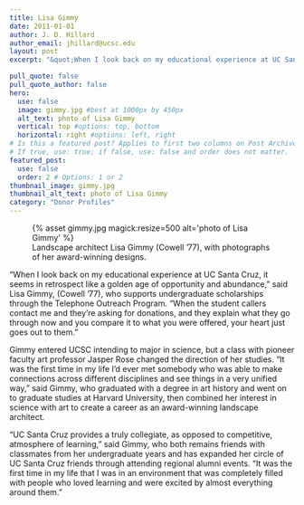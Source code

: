 ```yaml
---
title: Lisa Gimmy
date: 2011-01-01
author: J. D. Hillard
author_email: jhillard@ucsc.edu
layout: post
excerpt: "&quot;When I look back on my educational experience at UC Santa Cruz, it seems in retrospect like a golden age of opportunity and abundance,&quot; said Lisa Gimmy, (Cowell ’77), who supports undergraduate scholarships through the Telephone Outreach Program. &quot;When the student callers contact me and they’re asking for donations, and they explain what they go through now and you compare it to what you were offered, your heart just goes out to them.&quot;"

pull_quote: false
pull_quote_author: false
hero:
  use: false
  image: gimmy.jpg #best at 1000px by 450px
  alt_text: photo of Lisa Gimmy
  vertical: top #options: top, bottom
  horizontal: right #options: left, right
# Is this a featured post? Applies to first two columns on Post Archive Page.
# If true, use: true; if false, use: false and order does not matter.
featured_post:
  use: false
  order: 2 # Options: 1 or 2
thumbnail_image: gimmy.jpg
thumbnail_alt_text: photo of Lisa Gimmy
category: "Donor Profiles"
---
```

<figure class="inline-image left">
{% asset gimmy.jpg magick:resize=500 alt='photo of Lisa Gimmy' %}
<figcaption>Landscape architect Lisa Gimmy (Cowell &#8217;77), with photographs of her award-winning designs.</figcaption></figure> 

&#8220;When I look back on my educational experience at UC Santa Cruz, it seems in retrospect like a golden age of opportunity and abundance,&#8221; said Lisa Gimmy, (Cowell &#8217;77), who supports undergraduate scholarships through the Telephone Outreach Program. &#8220;When the student callers contact me and they&#8217;re asking for donations, and they explain what they go through now and you compare it to what you were offered, your heart just goes out to them.&#8221;

Gimmy entered UCSC intending to major in science, but a class with pioneer faculty art professor Jasper Rose changed the direction of her studies. &#8220;It was the first time in my life I&#8217;d ever met somebody who was able to make connections across different disciplines and see things in a very unified way,&#8221; said Gimmy, who graduated with a degree in art history and went on to graduate studies at Harvard University, then combined her interest in science with art to create a career as an award-winning landscape architect.

&#8220;UC Santa Cruz provides a truly collegiate, as opposed to competitive, atmosphere of learning,&#8221; said Gimmy, who both remains friends with classmates from her undergraduate years and has expanded her circle of UC Santa Cruz friends through attending regional alumni events. &#8220;It was the first time in my life that I was in an environment that was completely filled with people who loved learning and were excited by almost everything around them.&#8221;
